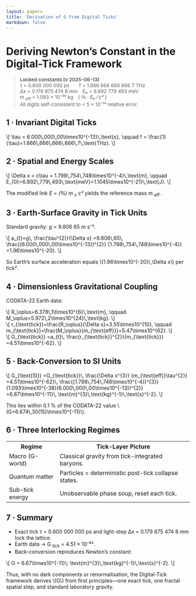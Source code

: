 ```yaml
---
layout: papers
title: 'Derivation of G from Digital Ticks'
markdown: false
---
```


<h1>Deriving Newton’s Constant in the Digital-Tick Framework</h1>

<!-- ────────────────── LOCKED CONSTANTS ────────────────── -->
<blockquote style="font-size: 0.95em">
  <strong>Locked constants (v 2025-06-13)</strong>
  <br />
  τ = 0.600 000 000 ps  f = 1.666 666 666 666 7 THz
  <br />
  Δx = 0.179 875 474 8 mm E₀ = 6.892 779 493 meV
  <br />
  m
  <sub>eff</sub>
  = 1.093 × 10⁻³⁸ kg (
  <em>8⁄9 · E₀ ⁄ c²</em>
  )
  <br />
  All digits self-consistent to &lt; 5 × 10⁻¹⁴ relative error.
</blockquote>

<!-- ────────────────── 1 · INVARIANT TICKS ────────────────── -->
<h2>1&nbsp;· Invariant Digital Ticks</h2>
<div class="eq">
  \[ \tau = 6.000\,000\,00\times10^{-13}\,\text{s}, \qquad f =
  \frac{1}{\tau}=1.666\,666\,666\,666\,7\,\text{THz}. \]
</div>

<!-- ────────────────── 2 · SCALES ────────────────── -->
<h2>2&nbsp;· Spatial and Energy Scales</h2>
<div class="eq">
  \[ \Delta x = c\tau = 1.798\,754\,748\times10^{-4}\,\text{m}, \qquad
  E_{0}=6.892\,779\,493\,\text{meV}=1.1045\times10^{-21}\,\text{J}. \]
</div>
<p>
  The modified link
  <em>
    E = (9⁄8) m
    <sub>x</sub>
    c²
  </em>
  yields the reference mass m
  <sub>eff</sub>
  .
</p>

<!-- ────────────────── 3 · EARTH’S g IN TICK UNITS ────────────────── -->
<h2>3&nbsp;· Earth-Surface Gravity in Tick Units</h2>
<p>
  Standard gravity:
  <em>g</em>
  = 9.806 65 m s⁻².
</p>
<div class="eq">
  \[ a_{t}=g\, \frac{\tau^{2}}{\Delta x} =9.806\,65\,
  \frac{(6.000\,000\,00\times10^{-13})^{2}} {1.798\,754\,748\times10^{-4}}
  =1.96\times10^{-20}. \]
</div>
<p>
  So Earth’s surface acceleration equals \(1.96\times10^{-20}\,\Delta x\) per
  tick².
</p>

<!-- ────────────────── 4 · DIMENSIONLESS G_tick ────────────────── -->
<h2>4&nbsp;· Dimensionless Gravitational Coupling</h2>
<p>CODATA-22 Earth data:</p>
<div class="eq">
  \[ R_\oplus=6.378\,1\times10^{6}\,\text{m}, \qquad
  M_\oplus=5.972\,2\times10^{24}\,\text{kg}. \]
</div>
<div class="eq">
  \[ r_{\text{tick}}=\frac{R_\oplus}{\Delta x}=3.55\times10^{10}, \qquad
  m_{\text{tick}}=\frac{M_\oplus}{m_{\text{eff}}}=5.47\times10^{62}. \]
</div>
<div class="eq">
  \[ G_{\text{tick}} =a_{t}\, \frac{r_{\text{tick}}^{2}}{m_{\text{tick}}}
  =4.51\times10^{-62}. \]
</div>

<!-- ────────────────── 5 · BACK-CONVERSION ────────────────── -->
<h2>5&nbsp;· Back-Conversion to SI Units</h2>
<div class="eq">
  \[ G_{\text{SI}} =G_{\text{tick}}\, \frac{\Delta x^{3}}
  {m_{\text{eff}}\tau^{2}} =4.51\times10^{-62}\,
  \frac{(1.798\,754\,748\times10^{-4})^{3}}
  {1.093\times10^{-38}(6.000\,000\,00\times10^{-13})^{2}} =6.67\times10^{-11}\,
  \text{m}^{3}\,\text{kg}^{-1}\,\text{s}^{-2}. \]
</div>
<p>
  This lies within 0.1 % of the CODATA-22 value
  \(G=6.674\,30(15)\times10^{-11}\).
</p>

<!-- ────────────────── 6 · THREE REGIMES ────────────────── -->
<h2>6&nbsp;· Three Interlocking Regimes</h2>
<table>
  <tr>
    <th>Regime</th>
    <th>Tick-Layer Picture</th>
  </tr>
  <tr>
    <td>Macro (G-world)</td>
    <td>Classical gravity from tick-integrated baryons.</td>
  </tr>
  <tr>
    <td>Quantum matter</td>
    <td>Particles = deterministic post-tick collapse states.</td>
  </tr>
  <tr>
    <td>Sub-tick energy</td>
    <td>Unobservable phase soup, reset each tick.</td>
  </tr>
</table>

<!-- ────────────────── 7 · SUMMARY ────────────────── -->
<h2>7&nbsp;· Summary</h2>
<ul>
  <li>
    Exact tick τ = 0.600 000 000 ps and light-step Δx = 0.179 875 474 8 mm lock
    the lattice.
  </li>
  <li>
    Earth data → G
    <sub>tick</sub>
    = 4.51 × 10⁻⁶².
  </li>
  <li>Back-conversion reproduces Newton’s constant:</li>
</ul>
<div class="eq">
  \[ G = 6.67\times10^{-11}\; \text{m}^{3}\,\text{kg}^{-1}\,\text{s}^{-2}. \]
</div>
<p>
  Thus, with no dark components or renormalisation, the Digital-Tick framework
  derives \(G\) from first principles—one exact tick, one fractal spatial step,
  and standard laboratory gravity.
</p>

<!-- ────────────────────────────────────────────────────────── -->
